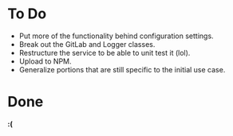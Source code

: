 # To Do
* Put more of the functionality behind configuration settings.
* Break out the GitLab and Logger classes.
* Restructure the service to be able to unit test it (lol).
* Upload to NPM.
* Generalize portions that are still specific to the initial use case.

# Done
**:(**